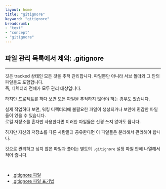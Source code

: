 ```yaml
---
layout: home
title: "gitignore"
keyword: "gitignore"
breadcrumb:
- "text"
- "concept"
- "gitignore"
---
```


## 파일 관리 목록에서 제외: .gitignore
---
깃은 tracked 상태인 모든 것을 추적 관리합니다. 파일뿐만 아니라 서브 폴더와 그 안의 파일들도 포함합니다.  
즉, 디렉터리 전체가 모두 관리 대상입니다.  

하지만 프로젝트를 하다 보면 모든 파일을 추적하지 않아야 하는 경우도 있습니다.  

실제 작업하다 보면, 워킹 디렉터리에 불필요한 파일이 생성되거나 보안에 민감한 파일들이 있을 수 있습니다.  
로컬 저장소를 혼자만 사용한다면 이러한 파일들은 신경 쓰지 않아도 됩니다.  

하지만 자신의 저장소를 다른 사람들과 공유한다면 이 파일들은 분리해서 관리해야 합니다.  

깃으로 관리하고 싶지 않은 파일과 폴더는 별도의 `.gitignore` 설정 파일 안에 나열해서 적어 줍니다.  

<br>

+ [.gitignore 파일](file)
+ [.gitignore 파일 표기법](rule)